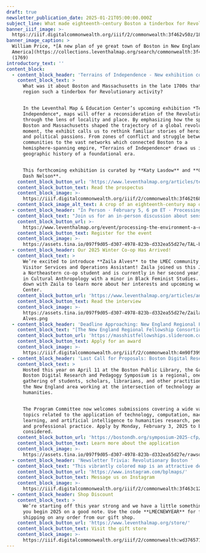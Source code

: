 ```yaml
---
draft: true
newsletter_publication_date: 2025-01-21T05:00:00.000Z
subject_line: What made eighteenth-century Boston a tinderbox for Revolutionary activity?
banner_iiif_image: >-
  https://iiif.digitalcommonwealth.org/iiif/2/commonwealth:3f462v50z/1877,1053,7432,2853/1450,/0/default.jpg
banner_image_caption: >
  William Price, *[A new plan of ye great town of Boston in New England in
  America](https://collections.leventhalmap.org/search/commonwealth:3f462v496)*
  (1769)
introductory_text: ''
content_block:
  - content_block_header: 'Terrains of Independence - New exhibition coming April 2025 '
    content_block_text: >
      What was it about Boston and Massachusetts in the late 1700s that made the
      region such a tinderbox for Revolutionary activity?


      In the Leventhal Map & Education Center’s upcoming exhibition *Terrains of
      Independence*, maps will offer a reconsideration of the Revolutionary War
      through the lens of locality and place. By emphasizing how the spaces of
      Boston and Massachusetts shaped the trajectory of a global revolutionary
      moment, the exhibit calls us to rethink familiar stories of heroic deeds
      and political passions. From zones of conflict and struggle between
      communities to the vast networks which connected Boston to a
      hemisphere-spanning empire, *Terrains of Independence* draws us into the
      geographic history of a foundational era.


      This forthcoming exhibition is curated by **Katy Lasdow** and **Garrett
      Dash Nelson**.
    content_block_button_url: 'https://www.leventhalmap.org/articles/terrains-of-independence-preview/'
    content_block_button_text: Read the prospectus
    content_block_image: >-
      https://iiif.digitalcommonwealth.org/iiif/2/commonwealth:3f462t686/1866,2792,2126,3184/,1450/0/default.jpg
    content_block_image_alt_text: A crop of an eighteenth-century map of Massachusetts
  - content_block_header: "In Person · February 5, 6 pm ET · Processing the Environment:\_A Conversation on Sensors"
    content_block_text: "Join us for an in-person discussion about sensors and environmental data, moderated by LMEC staff\_**Ian Spangler**\_and\_**Emily Bowe**\_(co-curators of the Leventhal Center’s current exhibition,\_*[Processing Place](https://www.leventhalmap.org/digital-exhibitions/processing-place/)*). You’ll learn about the contemporary digital technologies that quietly monitor the world around us, including what kinds of data that can and can’t be collected, how people decide where to install sensors, and how the data is processed and transformed into actionable policies.\n"
    content_block_button_url: >-
      https://www.leventhalmap.org/event/processing-the-environment-a-conversation-on-sensors/
    content_block_button_text: Register for the event
    content_block_image: >-
      https://assets.tina.io/097f9d05-d307-4978-823b-d332ea55d27e/TAL-boston-harbor-SKYLINEVSOG0423-8e59cfd18f134c758a36a9d9d58d1333.jpg
  - content_block_header: Our 2025 Winter Co-op Has Arrived!
    content_block_text: >
      We’re excited to introduce **Zaila Alves** to the LMEC community as our
      Visitor Services and Operations Assistant! Zaila joined us this January as
      a Northeastern co-op student and is currently in her second year, majoring
      in Cultural Anthropology with a minor in Black Feminist Studies. We sat
      down with Zaila to learn more about her interests and upcoming work at the
      Center.
    content_block_button_url: 'https://www.leventhalmap.org/articles/an-interview-with-zaila-alves/'
    content_block_button_text: Read the interview
    content_block_image: >-
      https://assets.tina.io/097f9d05-d307-4978-823b-d332ea55d27e/Zaila
      Alves.png
  - content_block_header: 'Deadline Approaching: New England Regional Fellowship Consortium'
    content_block_text: "[The New England Regional Fellowship Consortium](https://dhpiczrab.cc.rs6.net/tn.jsp?f=001_FoUwlDy54AJKpEp_9buUe5KgLoPKEFnFOZHhrtSVAbM2-Kh6Zjp1djrJeSTEgGTMTpWYOyHnB3rwYG-r87yjfFwMzJ3SAPwzIaWAj2CORd5W4xMlyqxxqOMp8EwLZX6JpZxVFIL_8wi3nQ7PnOvAQQuMtglFID7_u6ucSX3WwbUzoSu4PJWCw==\\&c=dePAa-8Zk6iZdo8Nnqt1wxRgW_6ydzl3UxPig28tywKPyf-uxC5W-g==\\&ch=vZl1CCod270t4HRPWVsRwCXclZ0FFBA5bnYAMo2ZlbyIEUAib_bSgg==), a collaboration of 30 major cultural agencies, will offer at least two dozen awards in the 2025–2026\_application cycle.\_Each grant will provide a stipend of $5,000 for a minimum of eight weeks of research at participating institutions. These grants are designed to encourage projects that draw on the resources of several institutions.\_Please review the information provided by\_[participating institutions](https://dhpiczrab.cc.rs6.net/tn.jsp?f=001_FoUwlDy54AJKpEp_9buUe5KgLoPKEFnFOZHhrtSVAbM2-Kh6Zjp1d8775j3o0YxVMR1veVr1jzGA4imbdfCPyHmAaPNBD1pmbUfbmmbtOBUg8MePNN6lFjY8zLU0n05RrvXn-qQIlOd1G6E7O-r23oUQOeuTtpezKAbiVXzBvODFkQM08BHkz9kOPbzTSuc8ZsjQGaaBJg=\\&c=dePAa-8Zk6iZdo8Nnqt1wxRgW_6ydzl3UxPig28tywKPyf-uxC5W-g==\\&ch=vZl1CCod270t4HRPWVsRwCXclZ0FFBA5bnYAMo2ZlbyIEUAib_bSgg==)\_to learn more about their resources, research policies, and hours. Apply by Saturday, February 1, 2025 to be considered.\n"
    content_block_button_url: 'https://masshistfellowships.slideroom.com/#/login/program/81372'
    content_block_button_text: Apply for an award
    content_block_image: >-
      https://iiif.digitalcommonwealth.org/iiif/2/commonwealth:4m90f399t/508,286,3060,3723/1200,/0/default.jpg
  - content_block_header: 'Last Call for Proposals: Boston Digital Research and Pedagogy Symposium'
    content_block_text: >
      Hosted this year on April 11 at the Boston Public Library, the Greater
      Boston Digital Research and Pedagogy Symposium is a regional, one-day
      gathering of students, scholars, librarians, and other practitioners from
      the New England area working at the intersection of technology and the
      humanities.


      The Program Committee now welcomes submissions covering a wide variety of
      topics related to the application of technology, computation, machine
      learning, and artificial intelligence to humanities research, pedagogy,
      and professional practice. Apply by Monday, February 3, 2025 to be
      considered.
    content_block_button_url: 'https://bostondh.org/symposium-2025-cfp/'
    content_block_button_text: Learn more about the application
    content_block_image: >-
      https://assets.tina.io/097f9d05-d307-4978-823b-d332ea55d27e/rawson-talk.jpg.png
  - content_block_header: 'Newsletter Trivia: Revolutionary Boston '
    content_block_text: "This vibrantly colored map is an attractive depiction of Boston during the Revolutionary War (and will be featured in Terrains of Independence). The map emphasizes key military features such as forts, defensive works, and troop positions. It shows “the true situation of His Majesty's army, and also those of the rebels” just after which important battle/s?\n\n1. Battle of Chelsea Creek\n2. Battle of Menotomy\n3. Battles of Lexington and Concord\n4. Battle of Bunker Hill\n\nThe answer to last newsletter’s question (“Which area of Boston most recently underwent significant landfilling?”) is **Logan International Airport**.\n\nCorrect answers will be included in a random draw—the winner will receive the next three\_[Map of the Month club](https://www.leventhalmap.org/donate/map-of-the-month/)\_postcards for free.\_**Congratulations to our last winner, Robin!**\_In order to enter, make sure you follow us on\_[Instagram](https://www.instagram.com/bplmaps/)\_or\_[Facebook](https://www.facebook.com/bplmaps)\_and direct message or email us the answer to the following question. We’ll accept answers until January 27 at 9 am ET.\n"
    content_block_button_url: 'https://www.instagram.com/bplmaps/'
    content_block_button_text: Message us on Instagram
    content_block_image: >-
      https://iiif.digitalcommonwealth.org/iiif/2/commonwealth:3f463c12t/1997,1086,3389,4152/1200,/0/default.jpg
  - content_block_header: Shop Discount
    content_block_text: >
      We’re starting off this year strong and we have a little something to help
      you begin 2025 on a good note. Use the code **LMECNEWYEAR** for free
      shipping on any order from our gift shop.
    content_block_button_url: 'https://www.leventhalmap.org/store/'
    content_block_button_text: Visit the gift store
    content_block_image: >-
      https://iiif.digitalcommonwealth.org/iiif/2/commonwealth:wd3765711/5592,1538,1610,1640/,1200/0/default.jpg
---
```



